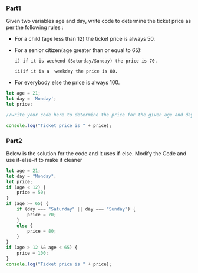 ### Part1

Given two variables age and day, write code to determine the ticket price as per the following rules :
- For a child (age less than 12) the ticket price is always 50. 

- For a senior citizen(age greater than or equal to 65):

      i) if it is weekend (Saturday/Sunday) the price is 70.
      
      ii)if it is a  weekday the price is 80.

- For everybody else the price is always 100. 
```js
let age = 21;
let day = 'Monday';
let price;  

//write your code here to determine the price for the given age and day.

console.log("Ticket price is " + price);
```
### Part2
Below is the solution for the code and it  uses if-else. 
Modify the Code and use if-else-if to make it cleaner

```js
let age = 21;
let day = "Monday";
let price;
if (age < 12) {
    price = 50;
}
if (age >= 65) {
    if (day === "Saturday" || day === "Sunday") {
        price = 70;
    }
    else {
        price = 80;
    }
}
if (age > 12 && age < 65) {
    price = 100;
}
console.log("Ticket price is " + price);
```
